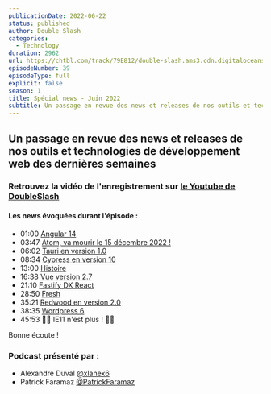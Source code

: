 ```yaml
---
publicationDate: 2022-06-22
status: published
author: Double Slash
categories:
  - Technology
duration: 2962
url: https://chtbl.com/track/79E812/double-slash.ams3.cdn.digitaloceanspaces.com/DS_039_news06_22.mp3
episodeNumber: 39
episodeType: full
explicit: false
season: 1
title: Spécial news - Juin 2022
subtitle: Un passage en revue des news et releases de nos outils et technologies de développement web des dernières semaines
---
```


## Un passage en revue des news et releases de nos outils et technologies de développement web des dernières semaines

### Retrouvez la vidéo de l'enregistrement sur [le Youtube de DoubleSlash](https://youtu.be/eTBTWDVQ8EQ)

#### Les news évoquées durant l'épisode :

- 01:00 [Angular 14](https://blog.angular.io/angular-v14-is-now-available-391a6db736af)
- 03:47 [Atom, va mourir le 15 décembre 2022 !](https://betterprogramming.pub/atom-text-editor-is-dying-long-live-ides-3d1d35ff4e7e)
- 06:02 [Tauri en version 1.0](https://tauri.studio/)
- 08:34 [Cypress en version 10](https://www.cypress.io/blog/2022/06/01/cypress-10-release/)
- 13:00 [Histoire](https://histoire.dev/guide/index.html)
- 16:38 [Vue version 2.7](https://blog.vuejs.org/posts/vue-2-7-beta.html)
- 21:10 [Fastify DX React](https://github.com/fastify/fastify-dx/blob/main/packages/fastify-dx-react/README.md)
- 28:50 [Fresh](https://fresh.deno.dev/)
- 35:21 [Redwood en version 2.0](https://tom.preston-werner.com/2022/05/23/major-version-numbers-are-not-sacred.html)
- 38:35 [Wordpress 6](https://fr.wordpress.org/2022/05/04/guide-des-changements-techniques-de-wordpress-6-0/)
- 45:53 🎉🎉 IE11 n'est plus ! 🎉🎉

Bonne écoute !



### Podcast présenté par :

- Alexandre Duval [@xlanex6](https://twitter.com/xlanex6)
- Patrick Faramaz [@PatrickFaramaz](https://twitter.com/PatrickFaramaz)
